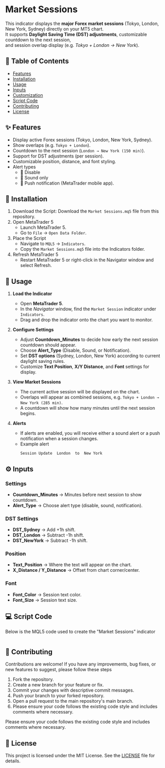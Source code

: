 # Market Sessions
This indicator displays the **major Forex market sessions** (Tokyo, London, New York, Sydney) directly on your MT5 chart.  
It supports **Daylight Saving Time (DST) adjustments**, customizable countdown to the next session,  
and session overlap display (e.g. *Tokyo + London → New York*).


## 📑 Table of Contents
- [Features](#features)
- [Installation](#installation)
- [Usage](#usage)
- [Inputs](#inputs)
- [Customization](#customization)
- [Script Code](#script-code)
- [Contributing](#contributing)
- [License](#license)


## ✨ Features
- Display active Forex sessions (Tokyo, London, New York, Sydney).
- Show overlaps (e.g. `Tokyo + London`).
- Countdown to the next session (`London → New York (150 min)`).
- Support for DST adjustments (per session).
- Customizable position, distance, and font styling.
- Alert types
  - 🔕 Disable
  - 🔔 Sound only
  - 📲 Push notification (MetaTrader mobile app).


## 🚀 Installation
1. Download the Script: Download the `Market Sessions.mq5` file from this repository.
2. Open MetaTrader 5
   - Launch MetaTrader 5.
   - Go to `File` -> `Open Data Folder`.
3. Place the Script
   - Navigate to `MQL5` -> `Indicators`.
   - Copy the `Market Sessions.mq5` file into the Indicators folder.
4. Refresh MetaTrader 5
   - Restart MetaTrader 5 or right-click in the Navigator window and select Refresh.


## 📖 Usage
1. **Load the Indicator**
   - Open **MetaTrader 5**.
   - In the *Navigator* window, find the `Market Session` indicator under `Indicators`.
   - Drag and drop the indicator onto the chart you want to monitor.

2. **Configure Settings**
   - Adjust **Countdown_Minutes** to decide how early the next session countdown should appear.
   - Choose **Alert_Type** (Disable, Sound, or Notification).
   - Set **DST options** (Sydney, London, New York) according to current daylight saving rules.
   - Customize **Text Position**, **X/Y Distance**, and **Font** settings for display.

3. **View Market Sessions**
   - The current active session will be displayed on the chart.
   - Overlaps will appear as combined sessions, e.g. `Tokyo + London → New York (285 min)`.
   - A countdown will show how many minutes until the next session begins.

4. **Alerts**
   - If alerts are enabled, you will receive either a sound alert or a push notification when a session changes.
   - Example alert
     ```
     Session Update  London  to  New York
     ```


## ⚙️ Inputs
### Settings
- **Countdown_Minutes** → Minutes before next session to show countdown.
- **Alert_Type** → Choose alert type (disable, sound, notification).

### DST Settings
- **DST_Sydney** → Add +1h shift.
- **DST_London** → Subtract -1h shift.
- **DST_NewYork** → Subtract -1h shift.

### Position
- **Text_Position** → Where the text will appear on the chart.
- **X_Distance / Y_Distance** → Offset from chart corner/center.

### Font
- **Font_Color** → Session text color.
- **Font_Size** → Session text size.


## 💻 Script Code
Below is the MQL5 code used to create the "Market Sessions" indicator
```mql5

```


## 🤝 Contributing
Contributions are welcome! If you have any improvements, bug fixes, or new features to suggest, please follow these steps

1. Fork the repository.
2. Create a new branch for your feature or fix.
3. Commit your changes with descriptive commit messages.
4. Push your branch to your forked repository.
4. Open a pull request to the main repository's main branch.
5. Please ensure your code follows the existing code style and includes comments where necessary.

Please ensure your code follows the existing code style and includes comments where necessary.


## 📜 License
This project is licensed under the MIT License. See the [LICENSE](LICENSE) file for details.
